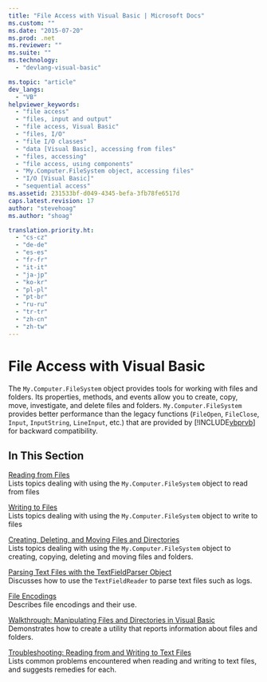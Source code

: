 ```yaml
---
title: "File Access with Visual Basic | Microsoft Docs"
ms.custom: ""
ms.date: "2015-07-20"
ms.prod: .net
ms.reviewer: ""
ms.suite: ""
ms.technology: 
  - "devlang-visual-basic"

ms.topic: "article"
dev_langs: 
  - "VB"
helpviewer_keywords: 
  - "file access"
  - "files, input and output"
  - "file access, Visual Basic"
  - "files, I/O"
  - "file I/O classes"
  - "data [Visual Basic], accessing from files"
  - "files, accessing"
  - "file access, using components"
  - "My.Computer.FileSystem object, accessing files"
  - "I/O [Visual Basic]"
  - "sequential access"
ms.assetid: 231533bf-d049-4345-befa-3fb78fe6517d
caps.latest.revision: 17
author: "stevehoag"
ms.author: "shoag"

translation.priority.ht: 
  - "cs-cz"
  - "de-de"
  - "es-es"
  - "fr-fr"
  - "it-it"
  - "ja-jp"
  - "ko-kr"
  - "pl-pl"
  - "pt-br"
  - "ru-ru"
  - "tr-tr"
  - "zh-cn"
  - "zh-tw"
---
```

# File Access with Visual Basic
The `My.Computer.FileSystem` object provides tools for working with files and folders. Its properties, methods, and events allow you to create, copy, move, investigate, and delete files and folders. `My.Computer.FileSystem` provides better performance than the legacy functions (`FileOpen`, `FileClose`, `Input`, `InputString`, `LineInput`, etc.) that are provided by [!INCLUDE[vbprvb](../../../../csharp/programming-guide/concepts/linq/includes/vbprvb_md.md)] for backward compatibility.  
  
## In This Section  
 [Reading from Files](../../../../visual-basic/developing-apps/programming/drives-directories-files/reading-from-files.md)  
 Lists topics dealing with using the `My.Computer.FileSystem` object to read from files  
  
 [Writing to Files](../../../../visual-basic/developing-apps/programming/drives-directories-files/writing-to-files.md)  
 Lists topics dealing with using the `My.Computer.FileSystem` object to write to files  
  
 [Creating, Deleting, and Moving Files and Directories](../../../../visual-basic/developing-apps/programming/drives-directories-files/creating-deleting-and-moving-files-and-directories.md)  
 Lists topics dealing with using the `My.Computer.FileSystem` object to creating, copying, deleting and moving files and folders.  
  
 [Parsing Text Files with the TextFieldParser Object](../../../../visual-basic/developing-apps/programming/drives-directories-files/parsing-text-files-with-the-textfieldparser-object.md)  
 Discusses how to use the `TextFieldReader` to parse text files such as logs.  
  
 [File Encodings](../../../../visual-basic/developing-apps/programming/drives-directories-files/file-encodings.md)  
 Describes file encodings and their use.  
  
 [Walkthrough: Manipulating Files and Directories in Visual Basic](../../../../visual-basic/developing-apps/programming/drives-directories-files/walkthrough-manipulating-files-and-directories.md)  
 Demonstrates how to create a utility that reports information about files and folders.  
  
 [Troubleshooting: Reading from and Writing to Text Files](../../../../visual-basic/developing-apps/programming/drives-directories-files/troubleshooting-reading-from-and-writing-to-text-files.md)  
 Lists common problems encountered when reading and writing to text files, and suggests remedies for each.
